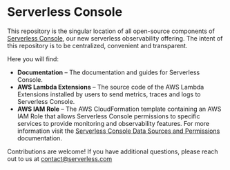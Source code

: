 <!--
title: Overview
menuText: Overview
description: 
menuOrder: 1
-->

# Serverless Console

This repository is the singular location of all open-source components of [Serverless Console](https://console.serverless.com?ref_website=https%3A%2F%2Fgithub.com%2Fserverless%2Fconsole), our new serverless observability offering.  The intent of this repository is to be centralized, convenient and transparent.  

Here you will find:

* **Documentation** – The documentation and guides for Serverless Console.
* **AWS Lambda Extensions** – The source code of the AWS Lambda Extensions installed by users to send metrics, traces and logs to Serverless Console.
* **AWS IAM Role** – The AWS CloudFormation template containing an AWS IAM Role that allows Serverless Console permissions to specific services to provide monitoring and observability features. For more information visit the [Serverless Console Data Sources and Permissions]( https://www.serverless.com/console/docs/integrations/data-sources-and-roles) documentation.

Contributions are welcome!  If you have additional questions, please reach out to us at [contact@serverless.com](mailto:contact@serverless.com)
